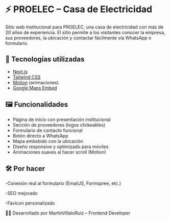 # ⚡ PROELEC – Casa de Electricidad

Sitio web institucional para PROELEC, una casa de electricidad con más de 20 años de experiencia. El sitio permite a los visitantes conocer la empresa, sus proveedores, la ubicación y contactar fácilmente vía WhatsApp o formulario.

## 🚀 Tecnologías utilizadas

- [Next.js](https://nextjs.org/)
- [Tailwind CSS](https://tailwindcss.com/)
- [Motion](https://motion.dev/) (animaciones)
- [Google Maps Embed](https://developers.google.com/maps)

## 🖼️ Funcionalidades

- Página de inicio con presentación institucional
- Sección de proveedores (logos clickeables)
- Formulario de contacto funcional
- Botón directo a WhatsApp
- Mapa embebido con la ubicación
- Diseño responsive y optimizado para móviles
- Animaciones suaves al hacer scroll (Motion)

## 🛠️ Por hacer

-Conexión real al formulario (EmailJS, Formspree, etc.)

-SEO mejorado

-Favicon personalizado

👨‍💻 Desarrollado por
MartinVillaloRuiz – Frontend Developer
